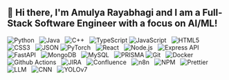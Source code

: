 <h2>👋 Hi there, I'm Amulya Rayabhagi and I am a Full-Stack Software Engineer with a focus on AI/ML!</h2> 
<p>
  <img alt="Python" src="https://img.shields.io/badge/-Python-3776AB?style=flat-square&logo=python&logoColor=white" />   
  <img alt="Java" src="https://img.shields.io/badge/-Java-007396?style=flat-square&logo=openjdk&logoColor=white" />  
  <img alt="C++" src="https://img.shields.io/badge/-C++-00599C?style=flat-square&logo=c%2B%2B&logoColor=white" />   
  <img alt="TypeScript" src="https://img.shields.io/badge/-TypeScript-007ACC?style=flat-square&logo=typescript&logoColor=white" /> 
  <img alt="JavaScript" src="https://img.shields.io/badge/-JavaScript-F7DF1E?style=flat-square&logo=javascript&logoColor=black" />   
  <img alt="HTML5" src="https://img.shields.io/badge/-HTML5-E34F26?style=flat-square&logo=html5&logoColor=white" />   
  <img alt="CSS3" src="https://img.shields.io/badge/-CSS3-1572B6?style=flat-square&logo=css3&logoColor=white" />   
  <img alt="JSON" src="https://img.shields.io/badge/-JSON-000000?style=flat-square&logo=json&logoColor=white" />
  <img alt="PyTorch" src="https://img.shields.io/badge/-PyTorch-EE4C2C?style=flat-square&logo=pytorch&logoColor=white" />   
  <img alt="React" src="https://img.shields.io/badge/-React-61DAFB?style=flat-square&logo=react&logoColor=black" />   
  <img alt="Node.js" src="https://img.shields.io/badge/-Nodejs-339933?style=flat-square&logo=node.js&logoColor=white" />   
  <img alt="Express API" src="https://img.shields.io/badge/-Express.js-000000?style=flat-square&logo=express&logoColor=white" />   
  <img alt="FastAPI" src="https://img.shields.io/badge/-FastAPI-009688?style=flat-square&logo=fastapi&logoColor=white" />   
  <img alt="MongoDB" src="https://img.shields.io/badge/-MongoDB-47A248?style=flat-square&logo=mongodb&logoColor=white" />   
  <img alt="MySQL" src="https://img.shields.io/badge/-MySQL-4479A1?style=flat-square&logo=mysql&logoColor=white" />   
  <img alt="PRISMA" src="https://img.shields.io/badge/-PRISMA-2D3748?style=flat-square&logo=prisma&logoColor=white" />
  <img alt="Git" src="https://img.shields.io/badge/-Git-F05032?style=flat-square&logo=git&logoColor=white" />   
  <img alt="Docker" src="https://img.shields.io/badge/-Docker-46a2f1?style=flat-square&logo=docker&logoColor=white" />   
  <img alt="Github Actions" src="https://img.shields.io/badge/-Github_Actions-2088FF?style=flat-square&logo=github-actions&logoColor=white" />   
  <img alt="JIRA" src="https://img.shields.io/badge/-Jira-0052CC?style=flat-square&logo=jira&logoColor=white" />   
  <img alt="Confluence" src="https://img.shields.io/badge/-Confluence-172B4D?style=flat-square&logo=confluence&logoColor=white" />   
  <img alt="n8n" src="https://img.shields.io/badge/-n8n-FF5454?style=flat-square&logo=n8n&logoColor=white" />   
  <img alt="NPM" src="https://img.shields.io/badge/-NPM-CB3837?style=flat-square&logo=npm&logoColor=white" />   
  <img alt="Prettier" src="https://img.shields.io/badge/-Prettier-F7B93E?style=flat-square&logo=prettier&logoColor=white" />
  <img alt="LLM" src="https://img.shields.io/badge/-LLM-36454F?style=flat-square&logo=databricks&logoColor=white" />   
  <img alt="CNN" src="https://img.shields.io/badge/-CNN-52B788?style=flat-square&logo=tensorflow&logoColor=white" />   
  <img alt="YOLOv7" src="https://img.shields.io/badge/-YOLOv7-003366?style=flat-square&logo=opencv&logoColor=white" />   

</p>

